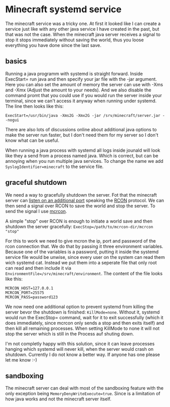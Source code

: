 # Minecraft systemd service

The minecraft service was a tricky one. At first it looked like I can create a service just like with any other java service I have created in the past, but that was not the case. When the minecraft java server receives a signal to stop it stops immediately without saving the world, thus you loose everything you have done since the last save.

## basics

Running a java programm with systemd is straight forward. Inside ExecStart= run java and then specify your jar file with the -jar argument. Here you can also set the amount of memory the server can use with -Xms and -Xmx (Adjust the amount to your needs). And we also disable the command promt that you could use if you would run the server inside your terminal, since we can't access it anyway when running under systemd. The line then looks like this:

`ExecStart=/usr/bin/java -Xms2G -Xmx2G -jar /srv/minecraft/server.jar --nogui`

There are also lots of discussions online about additional java options to make the server run faster, but I don't need them for my server so I don't know what can be useful.

When running a java process with systemd all logs inside jounald will look like they a send from a process named java. Which is correct, but can be annoying when you run multiple java services. To change the name we add `SyslogIdentifier=minecraft` to the service file.

## graceful shutdown

We need a way to gracefully shutdown the server. Fot that the minecraft server can [listen on an additional port](https://minecraft.gamepedia.com/Server.properties) speaking the [RCON](https://developer.valvesoftware.com/wiki/Source_RCON_Protocol) protocol. We can then send a signal over RCON to save the world and stop the server. To send the signal I use [mcrcon](https://github.com/Tiiffi/mcrcon).

A simple "stop" over RCON is enough to initiate a world save and then shutdown the server gracefully: `ExecStop=/path/to/mcrcon-dir/mcrcon "stop"`

For this to work we need to give mcron the ip, port and password of the rcon connection that. We do that by passing it three environment variables. Because one of the variables is a password, putting it inside the systemd service file would be unwise, since every user on the system can read them wich systemd cat. Instead we put them into a seperate file that only root can read and then include it via `EnvironmentFile=/srv/minecraft/environment`. The content of the file looks like this:

```
MCRCON_HOST=127.0.0.1
MCRCON_PORT=25575
MCRCON_PASS=password123
```

We now need one additional option to prevent systemd from killing the server bevor the shutdown is finished: `KillMode=none`. Without it, systemd would run the ExecStop= command, wait for it to exit successfully (which it does immediately, since mcrcon only sends a stop and then exits itself) and then kill all remaining processes. When setting KillMode to none it will not stop the server which is still in the Process auf shuting down.

I'm not completly happy with this solution, since it can leave processes hanging which systemd will never kill, when the server would crash on shutdown. Currently I do not know a better way. If anyone has one please let me know :-)

## sandboxing

The minecraft server can deal with most of the sandboxing feature with the only exception being `MemoryDenyWriteExecute=true`. Since is a limitation of how java works and not the minecraft server itself.
